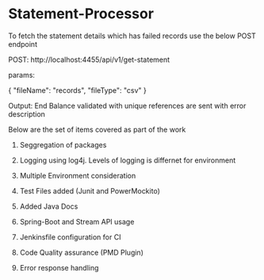 # Statement-Processor
To fetch the statement details which has failed records use the below POST endpoint

POST: http://localhost:4455/api/v1/get-statement

params:

{
   "fileName": "records",
   "fileType": "csv"
}

Output: End Balance validated with unique references are sent with error description


Below are the set of items covered as part of the work

1) Seggregation of packages

2) Logging using log4j. Levels of logging is differnet for environment

3) Multiple Environment consideration

4) Test Files added (Junit and PowerMockito)

5) Added Java Docs

6) Spring-Boot and Stream API usage

7) Jenkinsfile configuration for CI

8) Code Quality assurance (PMD Plugin)

9) Error response handling
